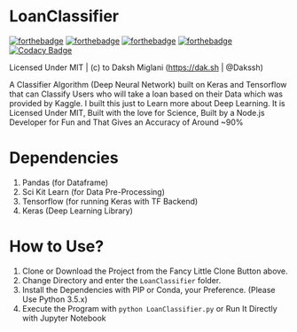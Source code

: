 # LoanClassifier

[![forthebadge](http://forthebadge.com/images/badges/built-with-science.svg)](http://forthebadge.com)
[![forthebadge](http://forthebadge.com/images/badges/built-by-developers.svg)](http://forthebadge.com)
[![forthebadge](http://forthebadge.com/images/badges/made-with-python.svg)](http://forthebadge.com)
[![forthebadge](http://forthebadge.com/images/badges/built-with-love.svg)](http://forthebadge.com)
[![Codacy Badge](https://api.codacy.com/project/badge/Grade/09a5b96b55004de0a1c629701a76b16c)](https://www.codacy.com/app/Daksh/LoanClassifier?utm_source=github.com&amp;utm_medium=referral&amp;utm_content=Dakssh/LoanClassifier&amp;utm_campaign=Badge_Grade)

Licensed Under MIT | (c) to Daksh Miglani (https://dak.sh | @Dakssh)

A Classifier Algorithm (Deep Neural Network) built on Keras and Tensorflow that can Classify Users who will take a loan based on their Data which was provided by Kaggle. I built this just to Learn more about Deep Learning. It is Licensed Under MIT, Built with the love for Science, Built by a Node.js Developer for Fun  and That Gives an Accuracy of Around ~90%

# Dependencies
1. Pandas (for Dataframe)
2. Sci Kit Learn (for Data Pre-Processing)
3. Tensorflow (for running Keras with TF Backend)
4. Keras (Deep Learning Library)

# How to Use?

1. Clone or Download the Project from the Fancy Little Clone Button above.
2. Change Directory and enter the `LoanClassifier` folder.
3. Install the Dependencies with PIP or Conda, your Preference. (Please Use Python 3.5.x)
4. Execute the Program with `python LoanClassifier.py` or Run It Directly with Jupyter Notebook
